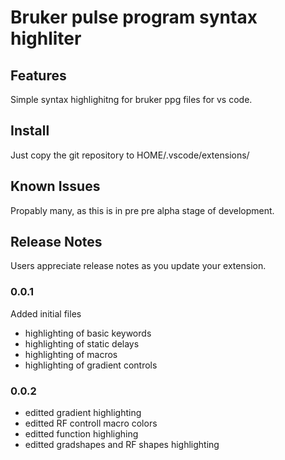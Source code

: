 # Bruker pulse program syntax highliter



## Features

Simple syntax highlighitng for bruker ppg files for vs code.

## Install
Just copy the git repository to HOME/.vscode/extensions/

## Known Issues

Propably many, as this is in pre pre alpha stage of development.

## Release Notes

Users appreciate release notes as you update your extension.

### 0.0.1

Added initial files
* highlighting of basic keywords
* highlighting of static delays
* highlighting of macros
* highlighting of gradient controls

### 0.0.2
* editted gradient highlighting
* editted RF controll macro colors
* editted function highlighing
* editted gradshapes and RF shapes highlighting




